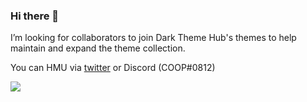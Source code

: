 ### Hi there 👋

I’m looking for collaborators to join Dark Theme Hub's themes to help maintain and expand the theme collection.

You can HMU via [twitter](https://twitter.com/ItsSnazzie) or Discord (COOP#0812)

<img src="https://i.gyazo.com/1dd34027bcc3a4e2a9b8d2b19bba78b9.png"/>
